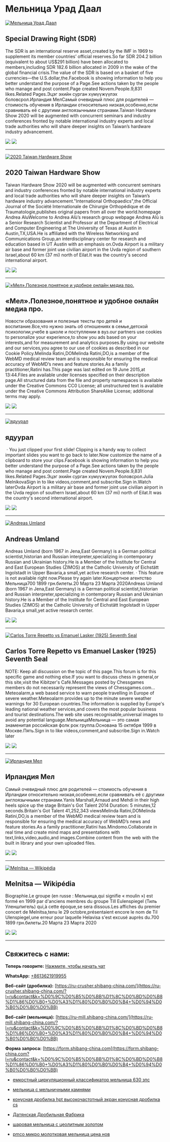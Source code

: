 # Мельница Урад Даал

<a href="https://swt.shibang-china.com/?l=ru&img&k=%D0%9C%D0%B5%D0%BB%D1%8C%D0%BD%D0%B8%D1%86%D0%B0+%D0%A3%D1%80%D0%B0%D0%B4+%D0%94%D0%B0%D0%B0%D0%BB" target="_blank">![Мельница Урад Даал](http://static.shibang-china.com/all-800x300/733.jpg)</a>

## Special Drawing Right (SDR)
The SDR is an international reserve asset,created by the IMF in 1969 to supplement its member countries’ official reserves.So far SDR 204.2 billion (equivalent to about US$291 billion) have been allocated to members,including SDR 182.6 billion allocated in 2009 in the wake of the global financial crisis.The value of the SDR is based on a basket of five currencies—the U.S.dollar,the.Facebook is showing information to help you better understand the purpose of a Page.See actions taken by the people who manage and post content.Page created Novem.People.9,831 likes.Related Pages.Эцэг эхийн сурган хүмүүжүүлэх боловсрол.Ирландия МелСамый очевидный плюс для родителей — стоимость обучения в Ирландии относительно низкая,особенно,если сравнивать её с другими англоязычными странами.Taiwan Hardware Show 2020 will be augmented with concurrent seminars and industry conferences fronted by notable international industry experts and local trade authorities who will share deeper insights on Taiwan’s hardware industry advancement.


<a href="https://whatsapp.shibangsoft.com/WhatsApp.php" target="_blank" title="WhatsApp">![](http://static.shibang-china.com/icon/whatsapp.png)</a> <a href="https://swt.shibang-china.com/?l=ru&icon&k=%D0%9C%D0%B5%D0%BB%D1%8C%D0%BD%D0%B8%D1%86%D0%B0+%D0%A3%D1%80%D0%B0%D0%B4+%D0%94%D0%B0%D0%B0%D0%BB" target="_blank">![](http://static.shibang-china.com/icon/chat-ru.png)</a>

---

<a href="https://swt.shibang-china.com/?l=ru&img&k=%D0%9C%D0%B5%D0%BB%D1%8C%D0%BD%D0%B8%D1%86%D0%B0+%D0%A3%D1%80%D0%B0%D0%B4+%D0%94%D0%B0%D0%B0%D0%BB" target="_blank">![2020 Taiwan Hardware Show](http://static.shibang-china.com/all-800x300/308.jpg)</a>

## 2020 Taiwan Hardware Show
Taiwan Hardware Show 2020 will be augmented with concurrent seminars and industry conferences fronted by notable international industry experts and local trade authorities who will share deeper insights on Taiwan’s hardware industry advancement.&quot;International Orthopaedics&quot;,the Official Journal of the Soci&#233;t&#233; Internationale de Chirurgie Orthop&#233;dique et de Traumatologie,publishes original papers from all over the world.homepage Andrea AluWelcome to Andrea Al&#249;’s research group webpage Andrea Al&#249; is a Senior Research Scientist and Professor at the Department of Electrical and Computer Engineering at The University of Texas at Austin in Austin,TX,USA.He is affiliated with the Wireless Networking and Communications Group,an interdisciplinary center for research and education based in UT Austin with an emphasis on.Ovda Airport is a military air base and former joint use civilian airport in the Uvda region of southern Israel,about 60 km (37 mi) north of Eilat.It was the country's second international airport.


<a href="https://whatsapp.shibangsoft.com/WhatsApp.php" target="_blank" title="WhatsApp">![](http://static.shibang-china.com/icon/whatsapp.png)</a> <a href="https://swt.shibang-china.com/?l=ru&icon&k=%D0%9C%D0%B5%D0%BB%D1%8C%D0%BD%D0%B8%D1%86%D0%B0+%D0%A3%D1%80%D0%B0%D0%B4+%D0%94%D0%B0%D0%B0%D0%BB" target="_blank">![](http://static.shibang-china.com/icon/chat-ru.png)</a>

---

<a href="https://swt.shibang-china.com/?l=ru&img&k=%D0%9C%D0%B5%D0%BB%D1%8C%D0%BD%D0%B8%D1%86%D0%B0+%D0%A3%D1%80%D0%B0%D0%B4+%D0%94%D0%B0%D0%B0%D0%BB" target="_blank">![&#171;Мел&#187;.Полезное,понятное и удобное онлайн медиа про.](http://static.shibang-china.com/all-800x300/680.jpg)</a>

## &#171;Мел&#187;.Полезное,понятное и удобное онлайн медиа про.
Новости образования и полезные тексты про детей и воспитание.Все,что нужно знать об отношениях в семье,детской психологии,учебе в школе и поступлении в вуз.our partners use cookies to personalize your experience,to show you ads based on your interests,and for measurement and analytics purposes.By using our website and our services,you agree to our use of cookies as described in our Cookie Policy.Melinda Ratini,DOMelinda Ratini,DO,is a member of the WebMD medical review team and is responsible for ensuring the medical accuracy of WebMD’s news and feature stories.As a family practitioner,Ratini has.This page was last edited on 19 June 2015,at 13:44.Files are available under licenses specified on their description page.All structured data from the file and property namespaces is available under the Creative Commons CC0 License; all unstructured text is available under the Creative Commons Attribution ShareAlike License; additional terms may apply.


<a href="https://whatsapp.shibangsoft.com/WhatsApp.php" target="_blank" title="WhatsApp">![](http://static.shibang-china.com/icon/whatsapp.png)</a> <a href="https://swt.shibang-china.com/?l=ru&icon&k=%D0%9C%D0%B5%D0%BB%D1%8C%D0%BD%D0%B8%D1%86%D0%B0+%D0%A3%D1%80%D0%B0%D0%B4+%D0%94%D0%B0%D0%B0%D0%BB" target="_blank">![](http://static.shibang-china.com/icon/chat-ru.png)</a>

---

<a href="https://swt.shibang-china.com/?l=ru&img&k=%D0%9C%D0%B5%D0%BB%D1%8C%D0%BD%D0%B8%D1%86%D0%B0+%D0%A3%D1%80%D0%B0%D0%B4+%D0%94%D0%B0%D0%B0%D0%BB" target="_blank">![ядуурал](http://static.shibang-china.com/all-800x300/1357.jpg)</a>

## ядуурал
&nbsp;&#0183;&#32;You just clipped your first slide! Clipping is a handy way to collect important slides you want to go back to later.Now customize the name of a clipboard to store your clips.Facebook is showing information to help you better understand the purpose of a Page.See actions taken by the people who manage and post content.Page created Novem.People.9,831 likes.Related Pages.Эцэг эхийн сурган хүмүүжүүлэх боловсрол.Julia MelnikovaSign in to like videos,comment,and subscribe.Sign in.Watch laterOvda Airport is a military air base and former joint use civilian airport in the Uvda region of southern Israel,about 60 km (37 mi) north of Eilat.It was the country's second international airport.


<a href="https://whatsapp.shibangsoft.com/WhatsApp.php" target="_blank" title="WhatsApp">![](http://static.shibang-china.com/icon/whatsapp.png)</a> <a href="https://swt.shibang-china.com/?l=ru&icon&k=%D0%9C%D0%B5%D0%BB%D1%8C%D0%BD%D0%B8%D1%86%D0%B0+%D0%A3%D1%80%D0%B0%D0%B4+%D0%94%D0%B0%D0%B0%D0%BB" target="_blank">![](http://static.shibang-china.com/icon/chat-ru.png)</a>

---

<a href="https://swt.shibang-china.com/?l=ru&img&k=%D0%9C%D0%B5%D0%BB%D1%8C%D0%BD%D0%B8%D1%86%D0%B0+%D0%A3%D1%80%D0%B0%D0%B4+%D0%94%D0%B0%D0%B0%D0%BB" target="_blank">![Andreas Umland](http://static.shibang-china.com/all-800x300/1503.jpg)</a>

## Andreas Umland
Andreas Umland (born 1967 in Jena,East Germany) is a German political scientist,historian and Russian interpreter,specializing in contemporary Russian and Ukrainian history.He is a Member of the Institute for Central and East European Studies (ZIMOS) at the Catholic University of Eichst&#228;tt Ingolstadt in Upper Bavaria,a small,yet active research center.&nbsp;&#0183;&#32;This feature is not available right now.Please try again later.Концертное агентство Мельница700 1899 грн.билеты.20 Марта 23 Марта 2020Andreas Umland (born 1967 in Jena,East Germany) is a German political scientist,historian and Russian interpreter,specializing in contemporary Russian and Ukrainian history.He is a Member of the Institute for Central and East European Studies (ZIMOS) at the Catholic University of Eichst&#228;tt Ingolstadt in Upper Bavaria,a small,yet active research center.


<a href="https://whatsapp.shibangsoft.com/WhatsApp.php" target="_blank" title="WhatsApp">![](http://static.shibang-china.com/icon/whatsapp.png)</a> <a href="https://swt.shibang-china.com/?l=ru&icon&k=%D0%9C%D0%B5%D0%BB%D1%8C%D0%BD%D0%B8%D1%86%D0%B0+%D0%A3%D1%80%D0%B0%D0%B4+%D0%94%D0%B0%D0%B0%D0%BB" target="_blank">![](http://static.shibang-china.com/icon/chat-ru.png)</a>

---

<a href="https://swt.shibang-china.com/?l=ru&img&k=%D0%9C%D0%B5%D0%BB%D1%8C%D0%BD%D0%B8%D1%86%D0%B0+%D0%A3%D1%80%D0%B0%D0%B4+%D0%94%D0%B0%D0%B0%D0%BB" target="_blank">![Carlos Torre Repetto vs Emanuel Lasker (1925) Seventh Seal](http://static.shibang-china.com/all-800x300/1283.jpg)</a>

## Carlos Torre Repetto vs Emanuel Lasker (1925) Seventh Seal
NOTE: Keep all discussion on the topic of this page.This forum is for this specific game and nothing else.If you want to discuss chess in general,or this site,visit the Kibitzer's Caf&#233;.Messages posted by Chessgames members do not necessarily represent the views of Chessgames.com…Meteoalarm,a web based service to warn people travelling in Europe of severe weather.Meteoalarm provides up to the minute severe weather warnings for 30 European countries.The information is supplied by Europe's leading national weather services,and covers the most popular business and tourist destinations.The web site uses recognisable,universal images to avoid any potential language.МельницаМельница — это самая знаменитая российская фолк рок группа.Основана 15 октября 1999 в Москве.Пять.Sign in to like videos,comment,and subscribe.Sign in.Watch later


<a href="https://whatsapp.shibangsoft.com/WhatsApp.php" target="_blank" title="WhatsApp">![](http://static.shibang-china.com/icon/whatsapp.png)</a> <a href="https://swt.shibang-china.com/?l=ru&icon&k=%D0%9C%D0%B5%D0%BB%D1%8C%D0%BD%D0%B8%D1%86%D0%B0+%D0%A3%D1%80%D0%B0%D0%B4+%D0%94%D0%B0%D0%B0%D0%BB" target="_blank">![](http://static.shibang-china.com/icon/chat-ru.png)</a>

---

<a href="https://swt.shibang-china.com/?l=ru&img&k=%D0%9C%D0%B5%D0%BB%D1%8C%D0%BD%D0%B8%D1%86%D0%B0+%D0%A3%D1%80%D0%B0%D0%B4+%D0%94%D0%B0%D0%B0%D0%BB" target="_blank">![Ирландия Мел](http://static.shibang-china.com/all-800x300/1178.jpg)</a>

## Ирландия Мел
Самый очевидный плюс для родителей — стоимость обучения в Ирландии относительно низкая,особенно,если сравнивать её с другими англоязычными странами.Yanis Marshall,Arnaud and Mehdi in their high heels spice up the stage Britain's Got Talent 2014 Duration: 5 minutes,12 seconds.Britain's Got Talent 41,252,343 viewsMelinda Ratini,DOMelinda Ratini,DO,is a member of the WebMD medical review team and is responsible for ensuring the medical accuracy of WebMD’s news and feature stories.As a family practitioner,Ratini has.Mindomo.Collaborate in real time and create mind maps and presentations with text,links,video,audio,and images.Combine content from the web with the built in library and your own uploaded files.


<a href="https://whatsapp.shibangsoft.com/WhatsApp.php" target="_blank" title="WhatsApp">![](http://static.shibang-china.com/icon/whatsapp.png)</a> <a href="https://swt.shibang-china.com/?l=ru&icon&k=%D0%9C%D0%B5%D0%BB%D1%8C%D0%BD%D0%B8%D1%86%D0%B0+%D0%A3%D1%80%D0%B0%D0%B4+%D0%94%D0%B0%D0%B0%D0%BB" target="_blank">![](http://static.shibang-china.com/icon/chat-ru.png)</a>

---

<a href="https://swt.shibang-china.com/?l=ru&img&k=%D0%9C%D0%B5%D0%BB%D1%8C%D0%BD%D0%B8%D1%86%D0%B0+%D0%A3%D1%80%D0%B0%D0%B4+%D0%94%D0%B0%D0%B0%D0%BB" target="_blank">![Melnitsa — Wikip&#233;dia](http://static.shibang-china.com/all-800x300/713.jpg)</a>

## Melnitsa — Wikip&#233;dia
Biographie.Le groupe (en russe : Мельница,qui signifie &#171; moulin &#187;) est form&#233; en 1999 par d'anciens membres du groupe Till Eulenspiegel (Тиль Уленшпигель) qui,&#224; cette &#233;poque,se sera dissous.Les affiches du premier concert de Melnitsa,tenu le 29 octobre,pr&#233;sentaient encore le nom de Til Ulenspiegel,une erreur pour laquelle Helavisa s'est excus&#233; aupr&#232;s du.700 1899 грн.билеты.20 Марта 23 Марта 2020

<a href="https://whatsapp.shibangsoft.com/WhatsApp.php" target="_blank" title="WhatsApp">![](http://static.shibang-china.com/icon/whatsapp.png)</a> <a href="https://swt.shibang-china.com/?l=ru&icon&k=%D0%9C%D0%B5%D0%BB%D1%8C%D0%BD%D0%B8%D1%86%D0%B0+%D0%A3%D1%80%D0%B0%D0%B4+%D0%94%D0%B0%D0%B0%D0%BB" target="_blank">![](http://static.shibang-china.com/icon/chat-ru.png)</a>

---
## Свяжитесь с нами:

**Теперь говорите:** [Нажмите, чтобы начать чат](https://swt.shibang-china.com?l=ru&contact&k=%D0%9C%D0%B5%D0%BB%D1%8C%D0%BD%D0%B8%D1%86%D0%B0+%D0%A3%D1%80%D0%B0%D0%B4+%D0%94%D0%B0%D0%B0%D0%BB)

**WhatsApp:**  [+8613621919955](https://whatsapp.shibangsoft.com/WhatsApp.php)

**Веб-сайт (дробилка):** [https://ru-crusher.shibang-china.com/](https://ru-crusher.shibang-china.com/?l=ru&contact&k=%D0%9C%D0%B5%D0%BB%D1%8C%D0%BD%D0%B8%D1%86%D0%B0+%D0%A3%D1%80%D0%B0%D0%B4+%D0%94%D0%B0%D0%B0%D0%BB)

**Веб-сайт (мельница):** [https://ru-mill.shibang-china.com/](https://ru-mill.shibang-china.com/?l=ru&contact&k=%D0%9C%D0%B5%D0%BB%D1%8C%D0%BD%D0%B8%D1%86%D0%B0+%D0%A3%D1%80%D0%B0%D0%B4+%D0%94%D0%B0%D0%B0%D0%BB)

**Форма запроса:** [https://form.shibang-china.com](https://form.shibang-china.com?l=ru&contact&k=%D0%9C%D0%B5%D0%BB%D1%8C%D0%BD%D0%B8%D1%86%D0%B0+%D0%A3%D1%80%D0%B0%D0%B4+%D0%94%D0%B0%D0%B0%D0%BB)

* [емкостный циркуляционный классификатор мельница 630 зпс](../134/%D0%B5%D0%BC%D0%BA%D0%BE%D1%81%D1%82%D0%BD%D1%8B%D0%B9%20%D1%86%D0%B8%D1%80%D0%BA%D1%83%D0%BB%D1%8F%D1%86%D0%B8%D0%BE%D0%BD%D0%BD%D1%8B%D0%B9%20%D0%BA%D0%BB%D0%B0%D1%81%D1%81%D0%B8%D1%84%D0%B8%D0%BA%D0%B0%D1%82%D0%BE%D1%80%20%D0%BC%D0%B5%D0%BB%D1%8C%D0%BD%D0%B8%D1%86%D0%B0%20630%20%D0%B7%D0%BF%D1%81.md)

* [мельница с мельничными камнями](../133/%D0%BC%D0%B5%D0%BB%D1%8C%D0%BD%D0%B8%D1%86%D0%B0%20%D1%81%20%D0%BC%D0%B5%D0%BB%D1%8C%D0%BD%D0%B8%D1%87%D0%BD%D1%8B%D0%BC%D0%B8%20%D0%BA%D0%B0%D0%BC%D0%BD%D1%8F%D0%BC%D0%B8.md)

* [конусная дробилка hpt высокочастотный экран конусная дробилка cs](../135/%D0%BA%D0%BE%D0%BD%D1%83%D1%81%D0%BD%D0%B0%D1%8F%20%D0%B4%D1%80%D0%BE%D0%B1%D0%B8%D0%BB%D0%BA%D0%B0%20hpt%20%D0%B2%D1%8B%D1%81%D0%BE%D0%BA%D0%BE%D1%87%D0%B0%D1%81%D1%82%D0%BE%D1%82%D0%BD%D1%8B%D0%B9%20%D1%8D%D0%BA%D1%80%D0%B0%D0%BD%20%D0%BA%D0%BE%D0%BD%D1%83%D1%81%D0%BD%D0%B0%D1%8F%20%D0%B4%D1%80%D0%BE%D0%B1%D0%B8%D0%BB%D0%BA%D0%B0%20cs.md)

* [Датянская Дробильная Фабрика](../134/%D0%94%D0%B0%D1%82%D1%8F%D0%BD%D1%81%D0%BA%D0%B0%D1%8F%20%D0%94%D1%80%D0%BE%D0%B1%D0%B8%D0%BB%D1%8C%D0%BD%D0%B0%D1%8F%20%D0%A4%D0%B0%D0%B1%D1%80%D0%B8%D0%BA%D0%B0.md)

* [шаровая мельница с цеолитным золотом](../135/%D1%88%D0%B0%D1%80%D0%BE%D0%B2%D0%B0%D1%8F%20%D0%BC%D0%B5%D0%BB%D1%8C%D0%BD%D0%B8%D1%86%D0%B0%20%D1%81%20%D1%86%D0%B5%D0%BE%D0%BB%D0%B8%D1%82%D0%BD%D1%8B%D0%BC%20%D0%B7%D0%BE%D0%BB%D0%BE%D1%82%D0%BE%D0%BC.md)

* [pmco микро молотковая мельница цена нов](../132/pmco%20%D0%BC%D0%B8%D0%BA%D1%80%D0%BE%20%D0%BC%D0%BE%D0%BB%D0%BE%D1%82%D0%BA%D0%BE%D0%B2%D0%B0%D1%8F%20%D0%BC%D0%B5%D0%BB%D1%8C%D0%BD%D0%B8%D1%86%D0%B0%20%D1%86%D0%B5%D0%BD%D0%B0%20%D0%BD%D0%BE%D0%B2.md)